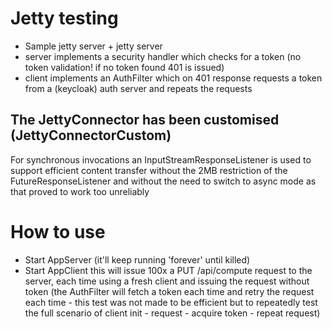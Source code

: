 # Jetty testing
- Sample jetty server + jetty server
- server implements a security handler which checks for a token (no token validation! if no token
   found 401 is issued)
- client implements an AuthFilter which on 401 response requests a token from a (keycloak) auth
    server and repeats the requests

## The JettyConnector has been customised (JettyConnectorCustom)

For synchronous invocations an InputStreamResponseListener is used to support efficient content transfer without the 2MB
restriction of the FutureResponseListener and without the need to switch to async mode as that
proved to work too unreliably

# How to use

- Start AppServer (it'll keep running 'forever' until killed)
- Start AppClient
    this will issue 100x a PUT /api/compute request to the server, each time using
    a fresh client and issuing the request without token (the AuthFilter will fetch a token each time
    and retry the request each time - this test was not made to be efficient but to repeatedly test
    the full scenario of client init - request - acquire token - repeat request)
